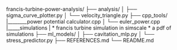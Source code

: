 francis-turbine-power-analysis/
├── analysis/
│   ├── sigma_curve_plotter.py
│   └── velocity_triangle.py
├── cpp_tools/
|________power potential calculator.cpp
│   └── euler_power.cpp
|_____simulations
|      * francis turbine simulation in simscale
       * a pdf of simulations
├── ml_models/
│   ├── cavitation_mlp.py
│   └── stress_predictor.py
├── REFERENCES.md
└── README.md
